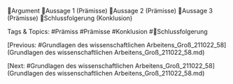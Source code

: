 Argument
Aussage 1 (Prämisse)
Aussage 2 (Prämisse)
Aussage 3 (Prämisse)
Schlussfolgerung (Konklusion)

   Tags & Topics:
   #Prämiss
   #Prämisse
   #Konklusion
   #Schlussfolgerung

[Previous: #Grundlagen des wissenschaftlichen Arbeitens_Groß_211022_58](Grundlagen des wissenschaftlichen Arbeitens_Groß_211022_58.md)

[Next: #Grundlagen des wissenschaftlichen Arbeitens_Groß_211022_58](Grundlagen des wissenschaftlichen Arbeitens_Groß_211022_58.md)